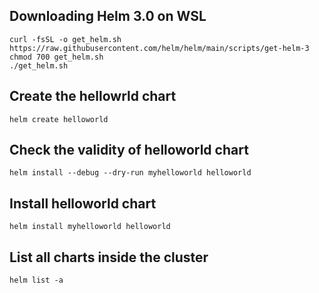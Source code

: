 ## Downloading Helm 3.0 on WSL
```
curl -fsSL -o get_helm.sh https://raw.githubusercontent.com/helm/helm/main/scripts/get-helm-3
chmod 700 get_helm.sh
./get_helm.sh
```

## Create the hellowrld chart
```
helm create helloworld
```

## Check the validity of helloworld chart
```
helm install --debug --dry-run myhelloworld helloworld
```

## Install helloworld chart
```
helm install myhelloworld helloworld
```

## List all charts inside the cluster
```
helm list -a
```